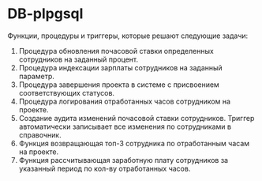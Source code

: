 # DB-plpgsql
Функции, процедуры и триггеры, которые решают следующие задачи:

1. Процедура обновления почасовой ставки определенных сотрудников на заданный процент.
2. Процедура индексации зарплаты сотрудников на заданный параметр.
3. Процедура завершения проекта в системе с присвоением соответствующих статусов.
4. Процедура логирования отработанных часов сотрудником на проекте.
5. Создание аудита изменений почасовой ставки сотрудников. Триггер автоматически записывает все изменения по сотрудниками в справочник.
6. Функция возвращающая топ-3 сотрудника по отработанным часам на проекте.
7. Функция рассчитывающая заработную плату сотрудников за указанный период по кол-ву отработанных часов.
